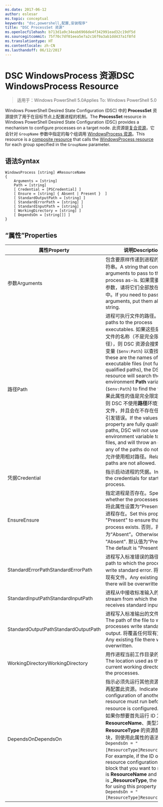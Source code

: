 ```yaml
---
ms.date: 2017-06-12
author: eslesar
ms.topic: conceptual
keywords: "dsc,powershell,配置,安装程序"
title: "DSC ProcessSet 资源"
ms.openlocfilehash: b713d1a9c34eab6966de4f342991ead32c19df5d
ms.sourcegitcommit: 75f70c7df01eea5e7a2c16f9a3ab1dd437a1f8fd
ms.translationtype: HT
ms.contentlocale: zh-CN
ms.lasthandoff: 06/12/2017
---
```

# <a name="dsc-windowsprocess-resource"></a><span data-ttu-id="ac2d9-103">DSC WindowsProcess 资源</span><span class="sxs-lookup"><span data-stu-id="ac2d9-103">DSC WindowsProcess Resource</span></span>

> <span data-ttu-id="ac2d9-104">适用于：Windows PowerShell 5.0</span><span class="sxs-lookup"><span data-stu-id="ac2d9-104">Applies To: Windows PowerShell 5.0</span></span>

<span data-ttu-id="ac2d9-105">Windows PowerShell Desired State Configuration (DSC) 中的 **ProcessSet** 资源提供了用于在目标节点上配置进程的机制。</span><span class="sxs-lookup"><span data-stu-id="ac2d9-105">The **ProcessSet** resource in Windows PowerShell Desired State Configuration (DSC) provides a mechanism to configure processes on a target node.</span></span> <span data-ttu-id="ac2d9-106">此资源是[复合资源](authoringResourceComposite.md)，它会针对 `GroupName` 参数中指定的每个组调用 [WindowsProcess 资源](windowsProcessResource.md)。</span><span class="sxs-lookup"><span data-stu-id="ac2d9-106">This resource is a [composite resource](authoringResourceComposite.md) that calls the [WindowsProcess resource](windowsProcessResource.md) for each group specified in the `GroupName` parameter.</span></span>

## <a name="syntax"></a><span data-ttu-id="ac2d9-107">语法</span><span class="sxs-lookup"><span data-stu-id="ac2d9-107">Syntax</span></span>

```
WindowsProcess [string] #ResourceName
{
    Arguments = [string]
    Path = [string]
    [ Credential = [PSCredential] ]
    [ Ensure = [string] { Absent | Present }  ]
    [ StandardOutputPath = [string] ]
    [ StandardErrorPath = [string] ]
    [ StandardInputPath = [string] ]   
    [ WorkingDirectory = [string] ]
    [ DependsOn = [string[]] ]
}
```

## <a name="properties"></a><span data-ttu-id="ac2d9-108">“属性”</span><span class="sxs-lookup"><span data-stu-id="ac2d9-108">Properties</span></span>
|  <span data-ttu-id="ac2d9-109">属性</span><span class="sxs-lookup"><span data-stu-id="ac2d9-109">Property</span></span>  |  <span data-ttu-id="ac2d9-110">说明</span><span class="sxs-lookup"><span data-stu-id="ac2d9-110">Description</span></span>   | 
|---|---| 
| <span data-ttu-id="ac2d9-111">参数</span><span class="sxs-lookup"><span data-stu-id="ac2d9-111">Arguments</span></span>| <span data-ttu-id="ac2d9-112">包含要原样传递到进程的参数的字符串。</span><span class="sxs-lookup"><span data-stu-id="ac2d9-112">A string that contains arguments to pass to the process as-is.</span></span> <span data-ttu-id="ac2d9-113">如果需要传递多个参数，请将它们全部放在此字符串中。</span><span class="sxs-lookup"><span data-stu-id="ac2d9-113">If you need to pass several arguments, put them all in this string.</span></span>| 
| <span data-ttu-id="ac2d9-114">路径</span><span class="sxs-lookup"><span data-stu-id="ac2d9-114">Path</span></span>| <span data-ttu-id="ac2d9-115">进程可执行文件的路径。</span><span class="sxs-lookup"><span data-stu-id="ac2d9-115">The paths to the process executables.</span></span> <span data-ttu-id="ac2d9-116">如果这些是可执行文件的名称（不是完全限定的路径），则 DSC 资源会搜索环境**路径**变量 (`$env:Path`) 以查找文件。</span><span class="sxs-lookup"><span data-stu-id="ac2d9-116">If these are the names of the executable files (not fully qualified paths), the DSC resource will search the environment **Path** variable (`$env:Path`) to find the files.</span></span> <span data-ttu-id="ac2d9-117">如果此属性的值是完全限定的路径，则 DSC 不使用**路径**环境变量查找文件，并且会在不存在任何路径时引发错误。</span><span class="sxs-lookup"><span data-stu-id="ac2d9-117">If the values of this property are fully qualified paths, DSC will not use the **Path** environment variable to find the files, and will throw an error if any of the paths do not exist.</span></span> <span data-ttu-id="ac2d9-118">不允许使用相对路径。</span><span class="sxs-lookup"><span data-stu-id="ac2d9-118">Relative paths are not allowed.</span></span>| 
| <span data-ttu-id="ac2d9-119">凭据</span><span class="sxs-lookup"><span data-stu-id="ac2d9-119">Credential</span></span>| <span data-ttu-id="ac2d9-120">指示启动进程的凭据。</span><span class="sxs-lookup"><span data-stu-id="ac2d9-120">Indicates the credentials for starting the process.</span></span>| 
| <span data-ttu-id="ac2d9-121">Ensure</span><span class="sxs-lookup"><span data-stu-id="ac2d9-121">Ensure</span></span>| <span data-ttu-id="ac2d9-122">指定进程是否存在。</span><span class="sxs-lookup"><span data-stu-id="ac2d9-122">Specifies whether the processes exists.</span></span> <span data-ttu-id="ac2d9-123">将此属性设置为“Present”以确保进程存在。</span><span class="sxs-lookup"><span data-stu-id="ac2d9-123">Set this property to "Present" to ensure that the process exists.</span></span> <span data-ttu-id="ac2d9-124">否则，将其设置为“Absent”。</span><span class="sxs-lookup"><span data-stu-id="ac2d9-124">Otherwise, set it to "Absent".</span></span> <span data-ttu-id="ac2d9-125">默认值为“Present”。</span><span class="sxs-lookup"><span data-stu-id="ac2d9-125">The default is "Present".</span></span>| 
| <span data-ttu-id="ac2d9-126">StandardErrorPath</span><span class="sxs-lookup"><span data-stu-id="ac2d9-126">StandardErrorPath</span></span>| <span data-ttu-id="ac2d9-127">进程写入标准错误的路径。</span><span class="sxs-lookup"><span data-stu-id="ac2d9-127">The path to which the processes write standard error.</span></span> <span data-ttu-id="ac2d9-128">将覆盖任何现有文件。</span><span class="sxs-lookup"><span data-stu-id="ac2d9-128">Any existing file there will be overwritten.</span></span>| 
| <span data-ttu-id="ac2d9-129">StandardInputPath</span><span class="sxs-lookup"><span data-stu-id="ac2d9-129">StandardInputPath</span></span>| <span data-ttu-id="ac2d9-130">进程从中接收标准输入的流。</span><span class="sxs-lookup"><span data-stu-id="ac2d9-130">The stream from which the process receives standard input.</span></span>| 
| <span data-ttu-id="ac2d9-131">StandardOutputPath</span><span class="sxs-lookup"><span data-stu-id="ac2d9-131">StandardOutputPath</span></span>| <span data-ttu-id="ac2d9-132">进程写入标准输出的文件的路径。</span><span class="sxs-lookup"><span data-stu-id="ac2d9-132">The path of the file to which the processes write standard output.</span></span> <span data-ttu-id="ac2d9-133">将覆盖任何现有文件。</span><span class="sxs-lookup"><span data-stu-id="ac2d9-133">Any existing file there will be overwritten.</span></span>| 
| <span data-ttu-id="ac2d9-134">WorkingDirectory</span><span class="sxs-lookup"><span data-stu-id="ac2d9-134">WorkingDirectory</span></span>| <span data-ttu-id="ac2d9-135">用作进程当前工作目录的位置。</span><span class="sxs-lookup"><span data-stu-id="ac2d9-135">The location used as the current working directory for the processes.</span></span>| 
| <span data-ttu-id="ac2d9-136">DependsOn</span><span class="sxs-lookup"><span data-stu-id="ac2d9-136">DependsOn</span></span> | <span data-ttu-id="ac2d9-137">指示必须先运行其他资源的配置，再配置此资源。</span><span class="sxs-lookup"><span data-stu-id="ac2d9-137">Indicates that the configuration of another resource must run before this resource is configured.</span></span> <span data-ttu-id="ac2d9-138">例如，如果你想要首先运行 ID 为 **ResourceName**、类型为 **ResourceType** 的资源配置脚本块，则使用此属性的语法为 `DependsOn = "[ResourceType]ResourceName"`\`。</span><span class="sxs-lookup"><span data-stu-id="ac2d9-138">For example, if the ID of the resource configuration script block that you want to run first is **ResourceName** and its type is **_ResourceType**, the syntax for using this property is `DependsOn = "[ResourceType]ResourceName"`\` .</span></span>| 

